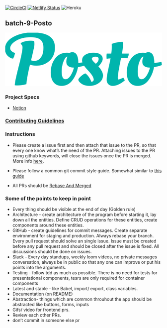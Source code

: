 [![CircleCI](https://circleci.com/gh/pesto-students/batch-9-Posto/tree/master.svg?style=svg)](https://circleci.com/gh/pesto-students/batch-9-Posto/tree/master)
[![Netlify Status](https://api.netlify.com/api/v1/badges/f7c535b1-5d3a-44fd-b573-d900cb106bbc/deploy-status)](https://app.netlify.com/sites/posto/deploys)
![Heroku](https://heroku-badge.herokuapp.com/?app=heroku-badge)

## batch-9-Posto

<div style="text-align:center"><img src="./client/src/assets/posto.svg" alt="Posto Logo" ></div>
	
### Project Specs
- [Notion](https://www.notion.so/pesto/Batch-8-Project-Specs-33ef6ae26565459f98771b95c7f0cecd)

### [Contributing Guidelines](.github/CONTRIBUTING.md)

### Instructions
- Please create a issue first and then attach that issue to the PR, so that every one know what’s the need of the PR. Attaching issues to the PR using github keywords, will close the issues once the PR is merged. More info [here]((https://help.github.com/en/articles/closing-issues-using-keywords)).

- Please follow a common git commit style guide. Somewhat similar to [this guide](https://udacity.github.io/git-styleguide/)

- All PRs should be [Rebase And Merged](https://help.github.com/en/articles/about-pull-request-merges#rebase-and-merge-your-pull-request-commits)

### Some of the points to keep in point
- Every thing should be visible at the end of day (Golden rule)
- Architecture - create architecture of the program before starting it, lay down all the entities. Define CRUD operations for these entities, create components around these entities.
- GitHub - create guidelines for commit messages. Create separate environment for staging and production. Always rebase your branch. Every pull request should solve an single issue. Issue must be created before any pull request and should be closed after the issue is fixed. All discussions should be done on issues.
- Slack - Every day standups, weekly loom videos, no private messages conversation, always be in public so that any one can improve or put his points into the arguments.
- Testing - follow tdd as much as possible. There is no need for tests for presentational components, tesrs are only required for container components
- Latest and stable - like Babel, import/ export, class variables.
- Documentation (on README)
- Abstraction- things which are common throuhout the app should be abstracted like buttons, forms, inputs
- Gifs/ video for frontend prs.
- Review each other PRs.
- don’t commit in someone else pr
  

